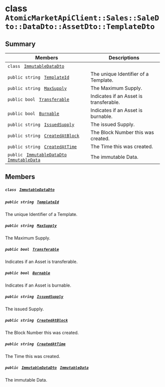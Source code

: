 # class `AtomicMarketApiClient::Sales::SaleDto::DataDto::AssetDto::TemplateDto` 

## Summary

 Members                                | Descriptions                                
----------------------------------------|---------------------------------------------
`class ` [`ImmutableDataDto`](AtomicMarketApiClient--Sales--SaleDto--DataDto--AssetDto--TemplateDto--ImmutableDataDto.md)        | 
`public string ` [`TemplateId`](#class_atomic_market_api_client_1_1_sales_1_1_sale_dto_1_1_data_dto_1_1_asset_dto_1_1_template_dto_1a5c685b09e3b7fae8be2d38c8f4803549) | The unique Identifier of a Template.
`public string ` [`MaxSupply`](#class_atomic_market_api_client_1_1_sales_1_1_sale_dto_1_1_data_dto_1_1_asset_dto_1_1_template_dto_1a4dd50194618fac55b4d08b6c93724a32) | The Maximum Supply.
`public bool ` [`Transferable`](#class_atomic_market_api_client_1_1_sales_1_1_sale_dto_1_1_data_dto_1_1_asset_dto_1_1_template_dto_1ab0a2025837cfad369c22e114d1c93d42) | Indicates if an Asset is transferable.
`public bool ` [`Burnable`](#class_atomic_market_api_client_1_1_sales_1_1_sale_dto_1_1_data_dto_1_1_asset_dto_1_1_template_dto_1a50c30f69b54db362be32720d5cc433bd) | Indicates if an Asset is burnable.
`public string ` [`IssuedSupply`](#class_atomic_market_api_client_1_1_sales_1_1_sale_dto_1_1_data_dto_1_1_asset_dto_1_1_template_dto_1a3cb7f0ff4cebaec1e75ad6a8a0fbc944) | The issued Supply.
`public string ` [`CreatedAtBlock`](#class_atomic_market_api_client_1_1_sales_1_1_sale_dto_1_1_data_dto_1_1_asset_dto_1_1_template_dto_1a022adc431e5845376e250208a999e12d) | The Block Number this was created.
`public string ` [`CreatedAtTime`](#class_atomic_market_api_client_1_1_sales_1_1_sale_dto_1_1_data_dto_1_1_asset_dto_1_1_template_dto_1a4cb9b4aaa1372df6dc2bb7d8f4916403) | The Time this was created.
`public ` [`ImmutableDataDto`](AtomicMarketApiClient--Sales--SaleDto--DataDto--AssetDto--TemplateDto--ImmutableDataDto.md)` ` [`ImmutableData`](#class_atomic_market_api_client_1_1_sales_1_1_sale_dto_1_1_data_dto_1_1_asset_dto_1_1_template_dto_1a28b34021a1981f45a7e386c19634f80c) | The immutable Data.

## Members

##### `class ` [`ImmutableDataDto`](AtomicMarketApiClient--Sales--SaleDto--DataDto--AssetDto--TemplateDto--ImmutableDataDto.md) 

##### `public string ` [`TemplateId`](#class_atomic_market_api_client_1_1_sales_1_1_sale_dto_1_1_data_dto_1_1_asset_dto_1_1_template_dto_1a5c685b09e3b7fae8be2d38c8f4803549) 

The unique Identifier of a Template.

##### `public string ` [`MaxSupply`](#class_atomic_market_api_client_1_1_sales_1_1_sale_dto_1_1_data_dto_1_1_asset_dto_1_1_template_dto_1a4dd50194618fac55b4d08b6c93724a32) 

The Maximum Supply.

##### `public bool ` [`Transferable`](#class_atomic_market_api_client_1_1_sales_1_1_sale_dto_1_1_data_dto_1_1_asset_dto_1_1_template_dto_1ab0a2025837cfad369c22e114d1c93d42) 

Indicates if an Asset is transferable.

##### `public bool ` [`Burnable`](#class_atomic_market_api_client_1_1_sales_1_1_sale_dto_1_1_data_dto_1_1_asset_dto_1_1_template_dto_1a50c30f69b54db362be32720d5cc433bd) 

Indicates if an Asset is burnable.

##### `public string ` [`IssuedSupply`](#class_atomic_market_api_client_1_1_sales_1_1_sale_dto_1_1_data_dto_1_1_asset_dto_1_1_template_dto_1a3cb7f0ff4cebaec1e75ad6a8a0fbc944) 

The issued Supply.

##### `public string ` [`CreatedAtBlock`](#class_atomic_market_api_client_1_1_sales_1_1_sale_dto_1_1_data_dto_1_1_asset_dto_1_1_template_dto_1a022adc431e5845376e250208a999e12d) 

The Block Number this was created.

##### `public string ` [`CreatedAtTime`](#class_atomic_market_api_client_1_1_sales_1_1_sale_dto_1_1_data_dto_1_1_asset_dto_1_1_template_dto_1a4cb9b4aaa1372df6dc2bb7d8f4916403) 

The Time this was created.

##### `public ` [`ImmutableDataDto`](AtomicMarketApiClient--Sales--SaleDto--DataDto--AssetDto--TemplateDto--ImmutableDataDto.md)` ` [`ImmutableData`](#class_atomic_market_api_client_1_1_sales_1_1_sale_dto_1_1_data_dto_1_1_asset_dto_1_1_template_dto_1a28b34021a1981f45a7e386c19634f80c) 

The immutable Data.

